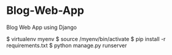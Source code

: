 # Blog-Web-App
Blog Web App using Django

$ virtualenv myenv
$ source /myenv/bin/activate
$ pip install -r requirements.txt
$ python manage.py runserver
